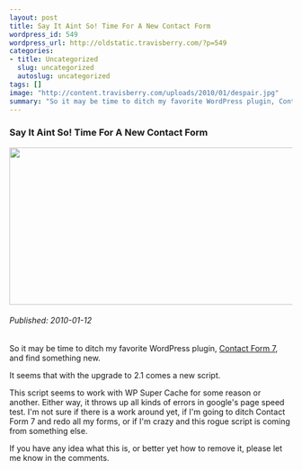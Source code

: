 ```yaml
--- 
layout: post
title: Say It Aint So! Time For A New Contact Form
wordpress_id: 549
wordpress_url: http://oldstatic.travisberry.com/?p=549
categories: 
- title: Uncategorized
  slug: uncategorized
  autoslug: uncategorized
tags: []
image: "http://content.travisberry.com/uploads/2010/01/despair.jpg"
summary: "So it may be time to ditch my favorite WordPress plugin, Contact Form 7, and find something new."
---
```

<article class="post clearfix">
  <h3>Say It Aint So! Time For A New Contact Form</h3>
  <a href="http://www.flickr.com/photos/ngmmemuda/4171221241/" class="postImageLink"><img src="http://content.travisberry.com/uploads/2010/01/despair.jpg" alt="" class="thumbnail alignleft" width=640 height=280 /></a>
  <h6>Published: 2010-01-12</h6>

So it may be time to ditch my favorite WordPress plugin, [Contact Form 7](http://contactform7.com/), and find something new.
<div class="clearfix"></div>
It seems that with the upgrade to 2.1 comes a new script.

<script src="https://gist.github.com/1176888.js?file=example1.html"></script>

This script seems to work with WP Super Cache for some reason or another. Either way, it throws up all kinds of errors in google's page speed test. I'm not sure if there is a work around yet, if I'm going to ditch Contact Form 7 and redo all my forms, or if I'm crazy and this rogue script is coming from something else.

If you have any idea what this is, or better yet how to remove it, please let me know in the comments.
</article>